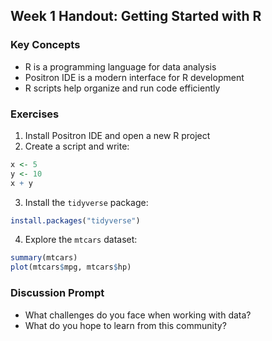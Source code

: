 ## Week 1 Handout: Getting Started with R

### Key Concepts
- R is a programming language for data analysis
- Positron IDE is a modern interface for R development
- R scripts help organize and run code efficiently

### Exercises
1. Install Positron IDE and open a new R project
2. Create a script and write:
```r
x <- 5
y <- 10
x + y
```
3. Install the `tidyverse` package:
```r
install.packages("tidyverse")
```
4. Explore the `mtcars` dataset:
```r
summary(mtcars)
plot(mtcars$mpg, mtcars$hp)
```

### Discussion Prompt
- What challenges do you face when working with data?
- What do you hope to learn from this community?
